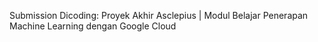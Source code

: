 Submission Dicoding: Proyek Akhir Asclepius | Modul Belajar Penerapan Machine Learning dengan Google Cloud 